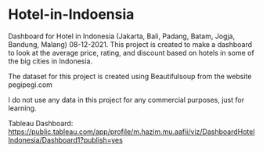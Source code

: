 # Hotel-in-Indoensia

Dashboard for Hotel in Indonesia (Jakarta, Bali, Padang, Batam, Jogja, Bandung, Malang) 08-12-2021. This project is created to make a dashboard to look at the average price, rating, and discount based on hotels in some of the big cities in Indonesia.

The dataset for this project is created using Beautifulsoup from the website pegipegi.com

I do not use any data in this project for any commercial purposes, just for learning.

Tableau Dashboard: https://public.tableau.com/app/profile/m.hazim.mu.aafii/viz/DashboardHotelIndonesia/Dashboard1?publish=yes
